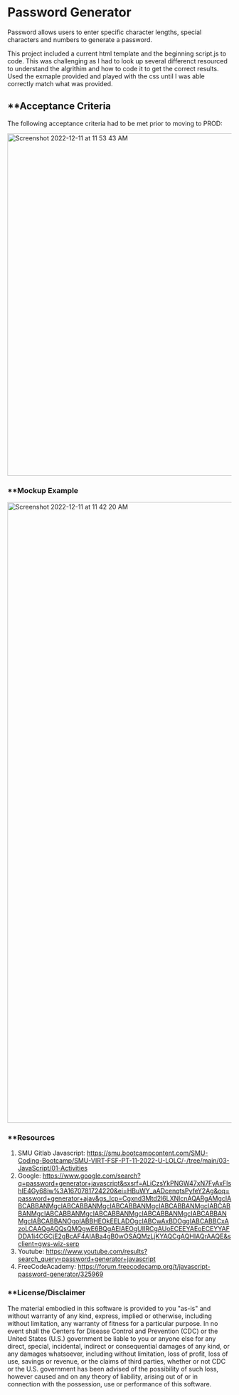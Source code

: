 # **Password Generator**

Password allows users to enter specific character lengths, special characters and numbers to generate a password. 

This project included a current html template and the beginning script.js to code. This was challenging as I had to look up several differenct resourced to understand the algrithim and how to code it to get the correct results. Used the exmaple provided and played with the css until I was able correctly match what was provided.

## **Acceptance Criteria
The following acceptance criteria had to be met prior to moving to PROD:

<img width="769" alt="Screenshot 2022-12-11 at 11 53 43 AM" src="https://user-images.githubusercontent.com/112414393/206920325-5dd19164-3e83-454c-98fe-39302754d4fc.png">


### **Mockup Example

<img width="1394" alt="Screenshot 2022-12-11 at 11 42 20 AM" src="https://user-images.githubusercontent.com/112414393/206920331-803dd3ca-f8fe-476c-bad6-a2239ad6e7c0.png">


### **Resources
1. SMU Gitlab Javascript: https://smu.bootcampcontent.com/SMU-Coding-Bootcamp/SMU-VIRT-FSF-PT-11-2022-U-LOLC/-/tree/main/03-JavaScript/01-Activities
2. Google: https://www.google.com/search?q=password+generator+javascript&sxsrf=ALiCzsYkPNGW47xN7FyAxFlshIE4Gy68iw%3A1670781724220&ei=HBuWY_aADcenqtsPyfeY2Ag&oq=password+generator+ajav&gs_lcp=Cgxnd3Mtd2l6LXNlcnAQARgAMgcIABCABBANMgcIABCABBANMgcIABCABBANMgcIABCABBANMgcIABCABBANMgcIABCABBANMgcIABCABBANMgcIABCABBANMgcIABCABBANMgcIABCABBANOgoIABBHEOkEELADOgcIABCwAxBDOggIABCABBCxAzoLCAAQgAQQsQMQgwE6BQgAEIAEOgUIIRCgAUoECEEYAEoECEYYAFDDA1i4CGCjE2gBcAF4AIABa4gB0wOSAQMzLjKYAQCgAQHIAQrAAQE&sclient=gws-wiz-serp
3. Youtube: https://www.youtube.com/results?search_query=password+generator+javascript
4. FreeCodeAcademy: https://forum.freecodecamp.org/t/javascript-password-generator/325969


### **License/Disclaimer
The material embodied in this software is provided to you "as-is" and without warranty of any kind, express, implied or otherwise, including without limitation, any warranty of fitness for a particular purpose. In no event shall the Centers for Disease Control and Prevention (CDC) or the United States (U.S.) government be liable to you or anyone else for any direct, special, incidental, indirect or consequential damages of any kind, or any damages whatsoever, including without limitation, loss of profit, loss of use, savings or revenue, or the claims of third parties, whether or not CDC or the U.S. government has been advised of the possibility of such loss, however caused and on any theory of liability, arising out of or in connection with the possession, use or performance of this software.
